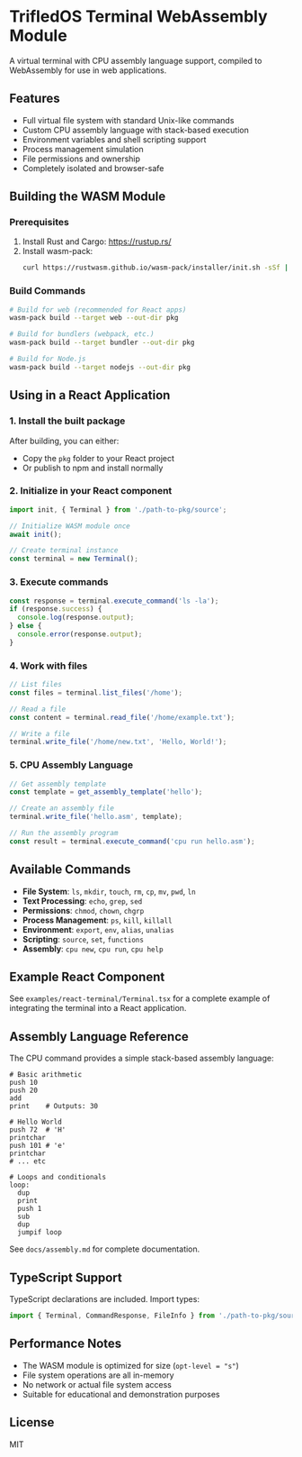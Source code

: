 # TrifledOS Terminal WebAssembly Module

A virtual terminal with CPU assembly language support, compiled to WebAssembly for use in web applications.

## Features

- Full virtual file system with standard Unix-like commands
- Custom CPU assembly language with stack-based execution
- Environment variables and shell scripting support
- Process management simulation
- File permissions and ownership
- Completely isolated and browser-safe

## Building the WASM Module

### Prerequisites

1. Install Rust and Cargo: https://rustup.rs/
2. Install wasm-pack:
   ```bash
   curl https://rustwasm.github.io/wasm-pack/installer/init.sh -sSf | sh
   ```

### Build Commands

```bash
# Build for web (recommended for React apps)
wasm-pack build --target web --out-dir pkg

# Build for bundlers (webpack, etc.)
wasm-pack build --target bundler --out-dir pkg

# Build for Node.js
wasm-pack build --target nodejs --out-dir pkg
```

## Using in a React Application

### 1. Install the built package

After building, you can either:

- Copy the `pkg` folder to your React project
- Or publish to npm and install normally

### 2. Initialize in your React component

```typescript
import init, { Terminal } from './path-to-pkg/source';

// Initialize WASM module once
await init();

// Create terminal instance
const terminal = new Terminal();
```

### 3. Execute commands

```typescript
const response = terminal.execute_command('ls -la');
if (response.success) {
  console.log(response.output);
} else {
  console.error(response.output);
}
```

### 4. Work with files

```typescript
// List files
const files = terminal.list_files('/home');

// Read a file
const content = terminal.read_file('/home/example.txt');

// Write a file
terminal.write_file('/home/new.txt', 'Hello, World!');
```

### 5. CPU Assembly Language

```typescript
// Get assembly template
const template = get_assembly_template('hello');

// Create an assembly file
terminal.write_file('hello.asm', template);

// Run the assembly program
const result = terminal.execute_command('cpu run hello.asm');
```

## Available Commands

- **File System**: `ls`, `mkdir`, `touch`, `rm`, `cp`, `mv`, `pwd`, `ln`
- **Text Processing**: `echo`, `grep`, `sed`
- **Permissions**: `chmod`, `chown`, `chgrp`
- **Process Management**: `ps`, `kill`, `killall`
- **Environment**: `export`, `env`, `alias`, `unalias`
- **Scripting**: `source`, `set`, `functions`
- **Assembly**: `cpu new`, `cpu run`, `cpu help`

## Example React Component

See `examples/react-terminal/Terminal.tsx` for a complete example of integrating the terminal into a React application.

## Assembly Language Reference

The CPU command provides a simple stack-based assembly language:

```assembly
# Basic arithmetic
push 10
push 20
add
print    # Outputs: 30

# Hello World
push 72  # 'H'
printchar
push 101 # 'e'
printchar
# ... etc

# Loops and conditionals
loop:
  dup
  print
  push 1
  sub
  dup
  jumpif loop
```

See `docs/assembly.md` for complete documentation.

## TypeScript Support

TypeScript declarations are included. Import types:

```typescript
import { Terminal, CommandResponse, FileInfo } from './path-to-pkg/source';
```

## Performance Notes

- The WASM module is optimized for size (`opt-level = "s"`)
- File system operations are all in-memory
- No network or actual file system access
- Suitable for educational and demonstration purposes

## License

MIT 
